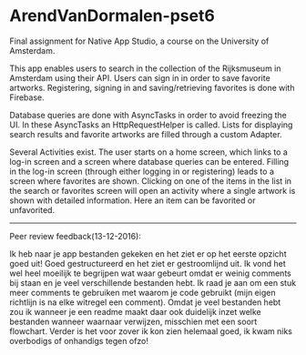 # ArendVanDormalen-pset6
Final assignment for Native App Studio, a course on the University of Amsterdam.

This app enables users to search in the collection of the Rijksmuseum in Amsterdam using their API. 
Users can sign in in order to save favorite artworks. 
Registering, signing in and saving/retrieving favorites is done with Firebase.

Database queries are done with AsyncTasks in order to avoid freezing the UI.
In these AsyncTasks an HttpRequestHelper is called.
Lists for displaying search results and favorite artworks are filled through a custom Adapter.

Several Activities exist. 
The user starts on a home screen, which links to a log-in screen and a screen where database queries can be entered.
Filling in the log-in screen (through either logging in or registering) leads to a screen where favorites are shown.
Clicking on one of the items in the list in the search or favorites screen will open an activity where a single artwork is shown with detailed information.
Here an item can be favorited or unfavorited.

---
Peer review feedback(13-12-2016):

Ik heb naar je app bestanden gekeken en het ziet er op het eerste opzicht goed uit! 
Goed gestructureerd en het ziet er gestroomlijnd uit. 
Ik vond het wel heel moeilijk te begrijpen wat waar gebeurt omdat er weinig comments bij staan en je veel verschillende bestanden hebt. 
Ik raad je aan om een stuk meer comments te gebruiken met waarom je code gebruikt (mijn eigen richtlijn is na elke witregel een comment). 
Omdat je veel bestanden hebt zou ik wanneer je een readme maakt daar ook duidelijk inzet welke bestanden wanneer waarnaar verwijzen, misschien met een soort flowchart. 
Verder is het voor zover ik kon zien helemaal goed, ik kwam niks overbodigs of onhandigs tegen ofzo!
